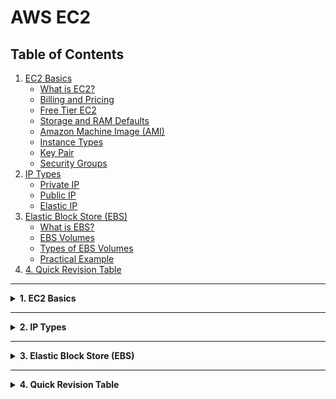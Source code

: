 #  AWS EC2

## Table of Contents
1. [EC2 Basics](#1-ec2-basics)  
   - [What is EC2?](#11-what-is-ec2)  
   - [Billing and Pricing](#12-billing-and-pricing)  
   - [Free Tier EC2](#13-free-tier-ec2)  
   - [Storage and RAM Defaults](#14-storage-and-ram-defaults)  
   - [Amazon Machine Image (AMI)](#15-amazon-machine-image-ami)  
   - [Instance Types](#16-instance-types)  
   - [Key Pair](#17-key-pair)  
   - [Security Groups](#18-security-groups)  
2. [IP Types](#2-ip-types)  
   - [Private IP](#21-private-ip)  
   - [Public IP](#22-public-ip)  
   - [Elastic IP](#23-elastic-ip)  
3. [Elastic Block Store (EBS)](#3-elastic-block-store-ebs)  
   - [What is EBS?](#31-what-is-ebs)  
   - [EBS Volumes](#32-ebs-volumes)  
   - [Types of EBS Volumes](#33-types-of-ebs-volumes)  
   - [Practical Example](#34-practical-example)  
4. [4. Quick Revision Table](#4-quick-revision-table)
---

<details>
<summary><strong>1. EC2 Basics</strong></summary>

## 1.1 What is EC2?
EC2 stands for **Elastic Compute Cloud**. It is AWS’s service for creating virtual machines in the cloud.  

Think of it like renting a computer from AWS:
- You choose how much **RAM**, **CPU power**, and **storage** you want.  
- You can increase or decrease these resources as your workload changes (scalable).  

👉 Use cases:  
- Hosting a website  
- Running applications (databases, APIs, ML workloads)  
- Creating testing/development environments  

---

## 1.2 Billing and Pricing
AWS charges you based on **how long your EC2 instance is running**.  

- **Linux instances** → billed **per second** (minimum 60 seconds).  
- **Windows instances** → billed **per hour**.  

📌 Example:  
If you start a Linux instance at 10:00:00 and stop at 10:02:15, you are billed for **135 seconds**.  
For Windows, if you run for even 5 minutes, you are billed for the full **1 hour**.  

---

## 1.3 Free Tier EC2
AWS provides a **Free Tier** for new accounts:  
- 750 hours/month of EC2 usage for 12 months  
- Enough to run **one instance continuously** for the whole month  

Free instance types:  
- `t2.micro` → older, available in Asia regions  
- `t3.micro` → newer, available in US & Europe  

📌 Example: You can launch a free Ubuntu server (`t2.micro`) and practice hosting a small website.  

---

## 1.4 Storage and RAM Defaults
Every EC2 instance needs a **hard disk** to store the operating system and files. AWS uses **EBS (Elastic Block Store)** for this.  

- Default root volume sizes:  
  - Linux → **8 GB**  
  - Windows → **30 GB**  

⚠️ Important: The **RAM** is decided by the **instance type**, not the OS.  
- Example: `t2.micro` = 1 GB RAM, `t3.medium` = 4 GB RAM.  

📌 Analogy: Think of EBS as your **hard drive**, and RAM as your **computer’s memory** — two different things.  

---

## 1.5 Amazon Machine Image (AMI)
An **AMI** is like a **template** for your EC2 instance. It contains:  
- The operating system (Windows, Linux, Ubuntu, etc.)  
- Pre-installed software (optional)  
- Default settings  

📌 Example:  
- Want a Linux server? → Choose Ubuntu AMI  
- Want a Windows desktop? → Choose Windows AMI  

---

## 1.6 Instance Types
AWS offers **different categories of instances** depending on what you need:  
- **General Purpose** → balanced (web apps)  
- **Compute Optimized** → more CPU (batch processing)  
- **Memory Optimized** → more RAM (databases, analytics)  
- **GPU Instances** → for ML, AI, gaming  

Free Tier examples:  

| Instance | Region      | Free Tier |  
|----------|-------------|-----------|  
| t2.micro | Asia        | Yes       |  
| t3.micro | US, Europe  | Yes       |  

📌 Example: If you just want to practice Linux commands, you don’t need GPU/memory-heavy instances — `t2.micro` is enough.  

---

## 1.7 Key Pair
When you connect to your EC2 via SSH (Linux/Mac) or RDP (Windows), AWS uses **Key Pairs** for authentication.  

- You download a **private key file** when you create the key pair:  
  - On Linux/Mac: `.pem` file  
  - On Windows (PuTTY): `.ppk` file (converted from `.pem`)  
- The **public key** is stored inside the EC2 instance automatically.  
- Together they work like a **lock and key system**.  

📌 Secure the private key with:  
```bash
chmod 400 mykey.pem
````

Without correct permissions, SSH won’t connect.

---

### 🔑 Key Pair Authentication Flow

```
[ Your PC ] -- uses private key --> [ SSH Request ] ---> [ EC2 Instance ]
                                           |
                                           v
                              EC2 compares with public key
                                           |
                       +-------------------+-----------------+
                       | Match? YES -> Access Granted        |
                       | Match? NO  -> Access Denied         |
                       +-------------------------------------+
```

---

## 1.8 Security Groups

A **Security Group** is like a **firewall** that controls traffic to and from your EC2 instance.

* **Inbound rules** → define what traffic can come **into** the instance
* **Outbound rules** → define what traffic can leave (default = all allowed)
* **Stateful** → if inbound is allowed, the reply outbound is automatically allowed

✔️ Common rules:

* Allow HTTP (port 80) → normal websites
* Allow HTTPS (port 443) → secure websites
* Allow SSH (port 22) → remote login

📌 Example:

* Hosting a website? → Open port 80 and 443 inbound
* Need remote login? → Open port 22 for your IP

---

### 🔒 Security Group Traffic Flow

```
          [ User's Browser ]
                 |
     HTTP Request on port 80
                 |
                 v
+-------------------------------+
| Security Group (EC2 Firewall) |
| Inbound Rules: Allow 80, 443  |
+-------------------------------+
                 |
                 v
           [ EC2 Instance ]
                 |
     Sends back website response
                 |
  (Outbound allowed automatically)
                 v
          [ User's Browser ]
```

</details>

---

<details>
<summary><strong>2. IP Types</strong></summary>

When you launch an **EC2 (Elastic Compute Cloud)** instance in AWS, it automatically gets IP addresses that allow communication within AWS and with the internet.
Every instance inside a **VPC (Virtual Private Cloud)** has:

* **Private IP** → used for internal communication within AWS
* **Public IP** → used for internet access
* **Elastic IP** → optional static public IP that never changes

---

### 2.1 Private IP

* Assigned automatically when you launch an EC2 instance inside a VPC.
* Used for **internal communication** between AWS resources (e.g., EC2 ↔ RDS).
* **Persists** when an instance is stopped and started again.
* **Released** only when the instance is terminated.
* **Free of cost** and **not routable on the internet**.

📘 **Example:**

```
Instance A → Private IP: 10.0.0.5
Instance B → Private IP: 10.0.0.8
```

Both instances can communicate internally within the VPC using their private IPs.

💡 **Analogy:**
A private IP is like your **house number** inside an apartment complex — visible only to residents inside.

---

### 2.2 Public IP

* Assigned automatically when you launch an instance in a **public subnet**.
* Allows your instance to **communicate with the internet**.
* **Dynamic (floating):** changes every time the instance is stopped and started.
* **Released automatically** when the instance stops or terminates.
* **Used for:** SSH, HTTP, and HTTPS connections.
* **Cost:** billed under AWS’s **Public IPv4** pricing. Free Tier includes 750 hours/month of in-use public IPv4.

📘 **Example:**

```
Private IP: 10.0.0.12
Public IP: 3.120.55.23
```

Connect from your computer:

```bash
ssh -i mykey.pem ec2-user@3.120.55.23
```

After restarting the instance, a new public IP (e.g., `13.210.40.50`) will be assigned.

💡 **Analogy:**
A public IP is like a **mobile number** — anyone can reach you, but it may change if you restart your service.

---

### 2.3 Elastic IP

* A **static (fixed) public IPv4 address** that you allocate manually.
* Remains the same even after stopping or restarting the instance.
* Useful for **production servers** that require a constant public address.
* Can be **detached** and reassigned to another instance if needed.
* **Free** when associated with a running instance.
* **Billed** if allocated but not in use (idle).

📘 **Example:**

```
Elastic IP: 18.220.45.90
Associated Instance: EC2-Web-Server
```

Even after restart, it remains the same:

```
Elastic IP: 18.220.45.90 ✅ (Permanent)
```

💡 **Analogy:**
An elastic IP is like a **business landline** — a permanent number that never changes, even if you move offices.

---

### ⚙️ Workflow

1. Go to **AWS EC2 Console → Elastic IPs**
2. Click **Allocate Elastic IP address**
3. Choose **VPC scope** → **Allocate**
4. Click **Actions → Associate Elastic IP address**
5. Select your **Instance ID** → **Associate**
6. **Release** it later if not required to avoid idle charges

---

### 📊 Comparison Table

| IP Type        | Static/Dynamic    | Scope          | Cost                                      | Behavior                                     | Example Use Case                     |
| -------------- | ----------------- | -------------- | ----------------------------------------- | -------------------------------------------- | ------------------------------------ |
| **Private IP** | Static (persists) | Internal (VPC) | Free                                      | Same after stop/start; released on terminate | Internal AWS communication           |
| **Public IP**  | Dynamic           | Internet       | Free up to 750 hrs/mo; billed beyond that | Changes after stop/start; released on stop   | Temporary internet access            |
| **Elastic IP** | Static            | Internet       | Free if attached; billed if idle or extra | Fixed; transferable between instances        | Permanent IP for websites or servers |

---



                    ┌────────────────────────────┐
                    │       Internet User        │
                    │ (e.g., You on a Laptop)    │
                    └──────────────┬─────────────┘
                                   │
                     Uses Public IP or Elastic IP
                                   │
                      (Example: 3.120.55.23 or 18.220.45.90)
                                   │
                     ┌─────────────▼──────────────┐
                     │   Internet Gateway (IGW)   │
                     │  Bridges Internet <-> VPC  │
                     └─────────────┬──────────────┘
                                   │
                           Public Subnet
                                   │
                  ┌────────────────┴────────────────┐
                  │                                 │
          ┌───────▼───────┐                 ┌───────▼───────┐
          │  EC2 Instance │                 │  EC2 Instance │
          │   Web Server  │                 │   Database    │
          │               │                 │               │
          │ Public IP: 3.120.55.23          │ No Public IP  │
          │ Elastic IP: 18.220.45.90 (opt)  │ Private Only  │
          │ Private IP: 10.0.0.12           │ Private IP: 10.0.0.8 │
          └──────────────────────────────────────────────────────┘
                                   │
                      Communicate privately via VPC
                                   │
                         (10.0.0.12 ↔ 10.0.0.8)


</details>

---

<details>
<summary><strong>3. Elastic Block Store (EBS)</strong></summary>

### 3.1 What is EBS?

* **Elastic Block Store (EBS)** is block-level storage used with EC2 instances.
* Works like a **virtual hard disk (HDD/SSD)**.
* Persistent → data survives instance stop/start.
* Each EC2 instance must have at least **one root volume** (boot disk).

---

### 3.2 EBS Volumes

* Root volume → default OS storage.

  * Linux default: **8 GiB**
  * Windows default: **30 GiB**
* Additional volumes can be attached/detached.
* Volume size → up to **16 TiB**.
* One EC2 instance can have **multiple volumes**.

---

### 3.3 Types of EBS Volumes

| Type                               | Description                      | Use Case            | Min Size | Max Size |
| ---------------------------------- | -------------------------------- | ------------------- | -------- | -------- |
| **gp3 (General Purpose SSD)**      | Balanced performance & price     | General workloads   | 1 GiB    | 16 TiB   |
| **io2/io1 (Provisioned IOPS SSD)** | High performance, low latency    | Databases           | 4 GiB    | 16 TiB   |
| **st1 (Throughput Optimized HDD)** | Low-cost HDD, high throughput    | Big data, streaming | 125 GiB  | 16 TiB   |
| **sc1 (Cold HDD)**                 | Cheapest HDD, lowest performance | Archival data       | 125 GiB  | 16 TiB   |
| **Magnetic (Standard)**            | Legacy HDD                       | Rarely used         | 1 GiB    | 1 TiB    |

---

### 3.4 Example – Using Additional Volumes Across Instances

#### Step 1: Store Data into the Additional Volume

```bash
# Format the new volume
sudo mkfs -t ext4 /dev/xvdbb

# Create a directory to mount
mkdir telusko

# Mount the volume
sudo mount /dev/xvdbb telusko

# Go inside the mount directory
cd telusko

# Create files inside the new volume
sudo touch telusko.txt alien.txt
```

At this point, your extra volume (`/dev/xvdbb`) contains 2 files.

---

#### Step 2: Detach Additional Volume

* From the AWS console, **detach the additional volume** from the current EC2 VM.

---

#### Step 3: Attach Volume to Another Instance

1. Create a **new EC2 VM**.
2. Attach the same additional volume (`/dev/xvdbb`) to the new VM.

---

#### Step 4: Verify Data in New Instance

```bash
# Check available block devices
lsblk

# Create mount point again
mkdir telusko

# Mount the existing volume
sudo mount /dev/xvdbb telusko

# Go inside and list files
cd telusko
ls -l
```

📌 You should see the files created earlier:

```
telusko.txt
alien.txt
```

---

#### Step 5: Cleanup

* Once done with practice, **detach the additional volumes**.
* Delete the volume from AWS console if no longer needed.

---

### 📊 Visual

```
[ EC2 Instance A ] --> Volume (/dev/xvdbb) --> Files: telusko.txt, alien.txt
       |
   Detach Volume
       v
[ EC2 Instance B ] <-- Attach same volume <-- Files still available
```
</details>

---

<details>
<summary><strong>4. Quick Revision Table</strong></summary>

| Concept        | Key Point                        | Analogy                       |
| -------------- | -------------------------------- | ----------------------------- |
| EC2            | Virtual machine in AWS           | Renting a computer            |
| Billing        | Linux = per sec, Win = per hour  | Pay-as-you-go                 |
| Free Tier      | 750 hrs/month (t2/t3.micro)      | 1 free server 24/7 for a year |
| AMI            | Template (OS + software)         | Prebuilt OS image             |
| Key Pair       | `.pem/.ppk` login keys           | Lock + Key                    |
| Security Group | Firewall, inbound/outbound rules | Bouncer at the door           |
| Private IP     | Internal only                    | Home Wi-Fi address            |
| Public IP      | Internet, temporary              | Phone number that can change  |
| Elastic IP     | Internet, permanent              | Business landline             |
| EBS            | Persistent block storage         | Hard drive for EC2            |
| gp3            | Balanced SSD                     | Laptop SSD                    |
| io2            | High perf SSD                    | Enterprise SSD                |
| st1            | High throughput HDD              | External movie drive          |
| sc1            | Cold storage HDD                 | Old backup drive              |

---

</details>